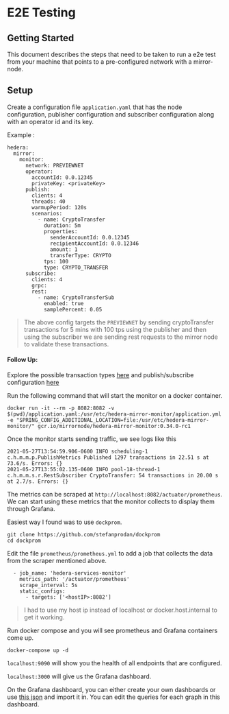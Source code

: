 # E2E Testing
## Getting Started

This document describes the steps that need to be taken to run a e2e test from your machine that points to a 
pre-configured network with a mirror-node.


## Setup

Create a configuration file `application.yaml` that has the node configuration, publisher configuration and 
subscriber configuration along with an operator id and its key.

Example :
```
hedera:
  mirror:
    monitor:
      network: PREVIEWNET
      operator:
        accountId: 0.0.12345
        privateKey: <privateKey>
      publish:
        clients: 4
        threads: 40
        warmupPeriod: 120s
        scenarios:
          - name: CryptoTransfer
            duration: 5m
            properties:
              senderAccountId: 0.0.12345
              recipientAccountId: 0.0.12346
              amount: 1
              transferType: CRYPTO
            tps: 100
            type: CRYPTO_TRANSFER
      subscribe:
        clients: 4
        grpc:
        rest:
          - name: CryptoTransferSub
            enabled: true
            samplePercent: 0.05
```

> The above config targets the `PREVIEWNET` by sending cryptoTransfer transactions for 5 mins with 100 tps
> using the publisher and then using the subscriber we are sending rest requests to the mirror node to validate these
> transactions.

#### Follow Up:
Explore the possible transaction types [here](https://github.com/hashgraph/hedera-mirror-node/tree/master/hedera-mirror-datagenerator/src/main/java/com/hedera/datagenerator/sdk/supplier)
and publish/subscribe configuration [here](https://github.com/hashgraph/hedera-mirror-node/tree/master/hedera-mirror-monitor/src/main/java/com/hedera/mirror/monitor)

Run the following command that will start the monitor on a docker container.

```
docker run -it --rm -p 8082:8082 -v $(pwd)/application.yaml:/usr/etc/hedera-mirror-monitor/application.yml -e "SPRING_CONFIG_ADDITIONAL_LOCATION=file:/usr/etc/hedera-mirror-monitor/" gcr.io/mirrornode/hedera-mirror-monitor:0.34.0-rc1
```

Once the monitor starts sending traffic, we see logs like this
``` 
2021-05-27T13:54:59.906-0600 INFO scheduling-1 c.h.m.m.p.PublishMetrics Published 1297 transactions in 22.51 s at 73.6/s. Errors: {} 
2021-05-27T13:55:02.135-0600 INFO pool-18-thread-1 c.h.m.m.s.r.RestSubscriber CryptoTransfer: 54 transactions in 20.00 s at 2.7/s. Errors: {} 
```

The metrics can be scraped at `http://localhost:8082/actuator/prometheus`.
We can start using these metrics that the monitor collects to display them through Grafana.

Easiest way I found was to use `dockprom`. 
```
git clone https://github.com/stefanprodan/dockprom
cd dockprom
```

Edit the file `prometheus/prometheus.yml` to add a job that collects the data from the scraper mentioned above.
```
  - job_name: 'hedera-services-monitor'
    metrics_path: '/actuator/prometheus'
    scrape_interval: 5s
    static_configs:
      - targets: ['<hostIP>:8082']
```

> I had to use my host ip instead of localhost or docker.host.internal to get it working.

Run docker compose and you will see prometheus and Grafana containers come up.

```
docker-compose up -d
```

`localhost:9090` will show you the health of all endpoints that are configured.

`localhost:3000` will give us the Grafana dashboard.

On the Grafana dashboard, you can either create your own dashboards or use [this json](../assets/E2EPerformanceDashboard.json) and import it in.
You can edit the queries for each graph in this dashboard.